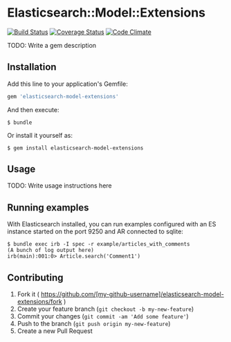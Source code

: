 # Elasticsearch::Model::Extensions

[![Build Status](https://travis-ci.org/crowdworks/elasticsearch-model-extensions.svg?branch=master)](https://travis-ci.org/crowdworks/elasticsearch-model-extensions)
[![Coverage Status](https://coveralls.io/repos/crowdworks/elasticsearch-model-extensions/badge.png)](https://coveralls.io/r/crowdworks/elasticsearch-model-extensions)
[![Code Climate](https://codeclimate.com/github/crowdworks/elasticsearch-model-extensions/badges/gpa.svg)](https://codeclimate.com/github/crowdworks/elasticsearch-model-extensions)

TODO: Write a gem description

## Installation

Add this line to your application's Gemfile:

```ruby
gem 'elasticsearch-model-extensions'
```

And then execute:

    $ bundle

Or install it yourself as:

    $ gem install elasticsearch-model-extensions

## Usage

TODO: Write usage instructions here

## Running examples

With Elasticsearch installed, you can run examples configured with an ES instance started on the port 9250 and AR connected to sqlite:

    $ bundle exec irb -I spec -r example/articles_with_comments
    (A bunch of log output here)
    irb(main):001:0> Article.search('Comment1')

## Contributing

1. Fork it ( https://github.com/[my-github-username]/elasticsearch-model-extensions/fork )
2. Create your feature branch (`git checkout -b my-new-feature`)
3. Commit your changes (`git commit -am 'Add some feature'`)
4. Push to the branch (`git push origin my-new-feature`)
5. Create a new Pull Request
